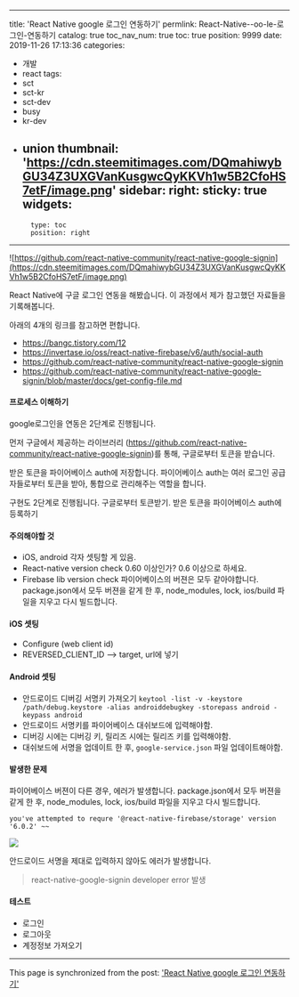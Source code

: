 
---
title: 'React Native google 로그인 연동하기'
permlink: React-Native--oo-le-로그인-연동하기
catalog: true
toc_nav_num: true
toc: true
position: 9999
date: 2019-11-26 17:13:36
categories:
- 개발
- react
tags:
- sct
- sct-kr
- sct-dev
- busy
- kr-dev
- union
thumbnail: 'https://cdn.steemitimages.com/DQmahiwybGU34Z3UXGVanKusgwcQyKKVh1w5B2CfoHS7etF/image.png'
sidebar:
    right:
        sticky: true
widgets:
    -
        type: toc
        position: right
---


![https://github.com/react-native-community/react-native-google-signin](https://cdn.steemitimages.com/DQmahiwybGU34Z3UXGVanKusgwcQyKKVh1w5B2CfoHS7etF/image.png)

React Native에 구글 로그인 연동을 해봤습니다.
이 과정에서 제가 참고했던 자료들을 기록해봅니다. 

아래의 4개의 링크를 참고하면 편합니다. 

* https://bangc.tistory.com/12
* https://invertase.io/oss/react-native-firebase/v6/auth/social-auth
* https://github.com/react-native-community/react-native-google-signin
* https://github.com/react-native-community/react-native-google-signin/blob/master/docs/get-config-file.md

#### 프로세스 이해하기

google로그인을 연동은 2단계로 진행됩니다. 

먼저 구글에서 제공하는 라이브러리 (https://github.com/react-native-community/react-native-google-signin)를 통해, 구글로부터 토큰을 받습니다. 

받은 토큰을 파이어베이스 auth에 저장합니다. 파이어베이스 auth는 여러 로그인 공급자들로부터 토큰을 받아, 통합으로 관리해주는 역할을 합니다.

구현도 2단계로 진행됩니다. 구글로부터 토큰받기. 받은 토큰을 파이어베이스 auth에 등록하기



#### 주의해야할 것
* iOS, android 각자 셋팅할 게 있음.
* React-native version check 0.60 이상인가? 0.6 이상으로 하세요.
* Firebase lib version check
파이어베이스의 버젼은 모두 같아야합니다. package.json에서 모두 버젼을 같게 한 후, node_modules, lock, ios/build 파일을 지우고 다시 빌드합니다.

#### iOS 셋팅
* Configure (web client id)
* REVERSED_CLIENT_ID —> target, url에 넣기

#### Android 셋팅

* 안드로이드 디버깅 서명키 가져오기
`keytool -list -v -keystore /path/debug.keystore -alias androiddebugkey -storepass android -keypass android`
* 안드로이드 서명키를 파이어베이스 대쉬보드에 입력해야함.
* 디버깅 시에는 디버깅 키, 릴리즈 시에는 릴리즈 키를 입력해야함.
* 대쉬보드에 서명을 업데이트 한 후, `google-service.json` 파일 업데이트해야함.


#### 발생한 문제

파이어베이스 버젼이 다른 경우, 에러가 발생합니다. package.json에서 모두 버젼을 같게 한 후, node_modules, lock, ios/build 파일을 지우고 다시 빌드합니다. 

`you've attempted to requre '@react-native-firebase/storage' version '6.0.2' ~~`

![](https://steemitimages.com/300x0/https://cdn.steemitimages.com/DQmXcQ2sLbJUzuWPkwiwgxJr64nnVgLi82rqSGtfZeB5C43/image.png)


안드로이드 서명을 제대로 입력하지 않아도 에러가 발생합니다.
> react-native-google-signin developer error 발생

#### 테스트

* 로그인
* 로그아웃
* 계정정보 가져오기

- - -

This page is synchronized from the post: ['React Native google 로그인 연동하기'](https://steempeak.com/@jacobyu/react-native-google)
